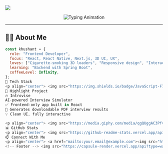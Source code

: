 <!-- Profile Header Banner -->
<img src="https://capsule-render.vercel.app/api?type=waving&color=0:8e2de2,100:4a00e0&height=200&section=header&text=Hi%20There!%20I'm%20Khushant%20🔥&fontSize=35&fontColor=ffffff&fontAlignY=40&animation=fadeIn" />

<p align="center">
  <img src="https://readme-typing-svg.herokuapp.com?font=Fira+Code&size=24&duration=4000&pause=1000&color=F7A900&center=true&width=435&lines=Frontend+Developer+%F0%9F%92%BB;React+Native+Enthusiast+📱;Loves+3D+and+Animation+💫;Crafting+beautiful+UI%2FUX+🧠" alt="Typing Animation" />
</p>

---

## 🙋‍♂️ About Me

```js
const khushant = {
  role: "Frontend Developer",
  focus: "React, React Native, Next.js, 3D UI, UX",
  loves: ["Cigarette-smoking 3D loaders", "Responsive design", "Interactive UX"],
  learning: "Backend with Spring Boot",
  coffeeLevel: Infinity,
};
🚀 Tech Stack
<p align="center"> <img src="https://img.shields.io/badge/JavaScript-F7DF1E?style=for-the-badge&logo=javascript&logoColor=black" /> <img src="https://img.shields.io/badge/React-61DAFB?style=for-the-badge&logo=react&logoColor=black" /> <img src="https://img.shields.io/badge/React_Native-20232A?style=for-the-badge&logo=react&logoColor=61DAFB" /> <img src="https://img.shields.io/badge/Next.js-000000?style=for-the-badge&logo=nextdotjs&logoColor=white" /> <img src="https://img.shields.io/badge/Tailwind_CSS-38B2AC?style=for-the-badge&logo=tailwind-css&logoColor=white" /> <img src="https://img.shields.io/badge/Three.js-000000?style=for-the-badge&logo=three.js&logoColor=white" /> <img src="https://img.shields.io/badge/Figma-F24E1E?style=for-the-badge&logo=figma&logoColor=white" /> </p>
🌟 Highlight Project
🔥 Introvise
AI-powered Interview Simulator
✅ Frontend-only app built in React
📄 Generates downloadable PDF interview results
💡 Clean UI, fully interactive

<p align="center"> <img src="https://media.giphy.com/media/qgQUggAC3Pfv687qPC/giphy.gif" width="400" /> </p>
📊 GitHub Stats
<p align="center"> <img src="https://github-readme-stats.vercel.app/api?username=your-username&show_icons=true&theme=radical&border_radius=10" height="160"/> <img src="https://github-readme-streak-stats.herokuapp.com?user=your-username&theme=radical&date_format=M%20j%5B%2C%20Y%5D" height="160"/> </p> <p align="center"> <img src="https://github-readme-activity-graph.vercel.app/graph?username=your-username&theme=react-dark&area=true&hide_border=true" /> </p>
📫 Connect With Me
<p align="center"> <a href="mailto:your.email@example.com"><img src="https://img.shields.io/badge/Gmail-D14836?logo=gmail&logoColor=fff&style=for-the-badge" /></a> <a href="https://linkedin.com/in/your-link"><img src="https://img.shields.io/badge/LinkedIn-0077B5?logo=linkedin&logoColor=white&style=for-the-badge" /></a> <a href="https://your-portfolio-link.com"><img src="https://img.shields.io/badge/Portfolio-121212?logo=firefox&logoColor=white&style=for-the-badge" /></a> </p>
<!-- Footer --> <img src="https://capsule-render.vercel.app/api?type=waving&color=0:4a00e0,100:8e2de2&height=120&section=footer"/> ```
